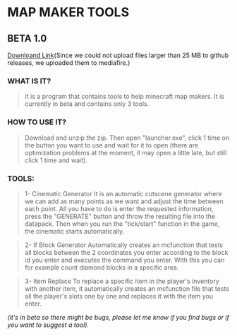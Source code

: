 # MAP MAKER TOOLS 

## BETA 1.0

[Downloand Link](https://www.mediafire.com/file/xnepr9ql3xhzxh2/Map_Maker_Tools.zip/file)(Since we could not upload files larger than 25 MB to github releases, we uploaded them to mediafire.)

### WHAT IS IT?
> It is a program that contains tools to help minecraft map makers. It is currently in beta and contains only 3 tools.

### HOW TO USE IT?
> Download and unzip the zip. Then open "launcher.exe", click 1 time on the button you want to use and wait for it to open (there are optimization problems at the moment, it may open a little late, but still click 1 time and wait).

### TOOLS:

> 1- Cinematic Generator 
> It is an automatic cutscene generator where we can add as many points as we want and adjust the time between each point. All you have to do is enter the requested information, press the "GENERATE" button and throw the resulting file into the datapack. Then when you run the "tick/start" function in the game, the cinematic starts automatically.

> 2- If Block Generator
> Automatically creates an mcfunction that tests all blocks between the 2 coordinates you enter according to the block id you enter and executes the command you enter. With this you can for example count diamond blocks in a specific area.

> 3- Item Replace
> To replace a specific item in the player's inventory with another item, it automatically creates an mcfunction file that tests all the player's slots one by one and replaces it with the item you enter.


*(it's in beta so there might be bugs, please let me know if you find bugs or if you want to suggest a tool).*
